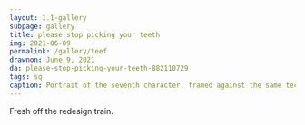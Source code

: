 ```yaml
---
layout: 1.1-gallery
subpage: gallery
title: please stop picking your teeth
img: 2021-06-09
permalink: /gallery/teef
drawnon: June 9, 2021
da: please-stop-picking-your-teeth-882110729
tags: sq
caption: Portrait of the seventh character, framed against the same technicolor symbol on their shirt. One gnarled hand is raised by the chest; the other pointed up, nails being gnawed on.
---
```

Fresh off the redesign train.